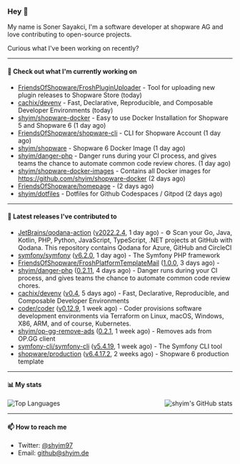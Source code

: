 ### Hey 👋

My name is Soner Sayakci, I'm a software developer at shopware AG and love contributing to open-source projects.

Curious what I've been working on recently?

---

#### 👷 Check out what I'm currently working on

- [FriendsOfShopware/FroshPluginUploader](https://github.com/FriendsOfShopware/FroshPluginUploader) - Tool for uploading new plugin releases to Shopware Store (today)
- [cachix/devenv](https://github.com/cachix/devenv) - Fast, Declarative, Reproducible, and Composable Developer Environments (today)
- [shyim/shopware-docker](https://github.com/shyim/shopware-docker) - Easy to use Docker Installation for Shopware 5 and Shopware 6 (1 day ago)
- [FriendsOfShopware/shopware-cli](https://github.com/FriendsOfShopware/shopware-cli) - CLI for Shopware Account (1 day ago)
- [shyim/shopware](https://github.com/shyim/shopware) - Shopware 6 Docker Image (1 day ago)
- [shyim/danger-php](https://github.com/shyim/danger-php) - Danger runs during your CI process, and gives teams the chance to automate common code review chores. (1 day ago)
- [shyim/shopware-docker-images](https://github.com/shyim/shopware-docker-images) - Contains all Docker images for https://github.com/shyim/shopware-docker (2 days ago)
- [FriendsOfShopware/homepage](https://github.com/FriendsOfShopware/homepage) -  (2 days ago)
- [shyim/dotfiles](https://github.com/shyim/dotfiles) - Dotfiles for Github Codespaces / Gitpod (2 days ago)

---

#### 🔭 Latest releases I've contributed to

- [JetBrains/qodana-action](https://github.com/JetBrains/qodana-action) ([v2022.2.4](https://github.com/JetBrains/qodana-action/releases/tag/v2022.2.4), 1 day ago) - ⚙️ Scan your Go, Java, Kotlin, PHP, Python, JavaScript, TypeScript, .NET projects at GitHub with Qodana. This repository contains Qodana for Azure, GitHub and CircleCI
- [symfony/symfony](https://github.com/symfony/symfony) ([v6.2.0](https://github.com/symfony/symfony/releases/tag/v6.2.0), 1 day ago) - The Symfony PHP framework
- [FriendsOfShopware/FroshPlatformTemplateMail](https://github.com/FriendsOfShopware/FroshPlatformTemplateMail) ([1.0.0](https://github.com/FriendsOfShopware/FroshPlatformTemplateMail/releases/tag/1.0.0), 3 days ago) - 
- [shyim/danger-php](https://github.com/shyim/danger-php) ([0.2.11](https://github.com/shyim/danger-php/releases/tag/0.2.11), 4 days ago) - Danger runs during your CI process, and gives teams the chance to automate common code review chores.
- [cachix/devenv](https://github.com/cachix/devenv) ([v0.4](https://github.com/cachix/devenv/releases/tag/v0.4), 5 days ago) - Fast, Declarative, Reproducible, and Composable Developer Environments
- [coder/coder](https://github.com/coder/coder) ([v0.12.9](https://github.com/coder/coder/releases/tag/v0.12.9), 1 week ago) - Coder provisions software development environments via Terraform on Linux, macOS, Windows, X86, ARM, and of course, Kubernetes.
- [shyim/op-gg-remove-ads](https://github.com/shyim/op-gg-remove-ads) ([0.2.1](https://github.com/shyim/op-gg-remove-ads/releases/tag/0.2.1), 1 week ago) - Removes ads from OP.GG client
- [symfony-cli/symfony-cli](https://github.com/symfony-cli/symfony-cli) ([v5.4.19](https://github.com/symfony-cli/symfony-cli/releases/tag/v5.4.19), 1 week ago) - The Symfony CLI tool
- [shopware/production](https://github.com/shopware/production) ([v6.4.17.2](https://github.com/shopware/production/releases/tag/v6.4.17.2), 2 weeks ago) - Shopware 6 production template

---

#### 📊 My stats

<img align="right" alt="shyim's GitHub stats" src="https://github-readme-stats.vercel.app/api?username=shyim&count_private=1&show_icons=true&" />

![Top Languages](https://github-readme-stats.vercel.app/api/top-langs/?username=shyim)

---

#### 📫 How to reach me

- Twitter: [@shyim97](https://twitter.com/shyim97)
- Email: [github@shyim.de](mailto://github@shyim.de)
